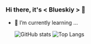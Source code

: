 ### Hi there, it's < Blueskiy > 👋

- 🌱 I’m currently learning ...
  
  ![GitHub stats](https://github-readme-stats.vercel.app/api?username=blueskiy&show_icons=true&theme=buefy&layout=compact)
  ![Top Langs](https://github-readme-stats.vercel.app/api/top-langs/?username=blueskiy&theme=buefy&layout=compact)

<!--
**blueskiy/blueskiy** is a ✨ _special_ ✨ repository because its `README.md` (this file) appears on your GitHub profile.

Here are some ideas to get you started:

- 🔭 I’m currently working on ...
- 🌱 I’m currently learning ...
- 👯 I’m looking to collaborate on ...
- 🤔 I’m looking for help with ...
- 💬 Ask me about ...
- 📫 How to reach me: ...
- 😄 Pronouns: ...
- ⚡ Fun fact: ...
-->
